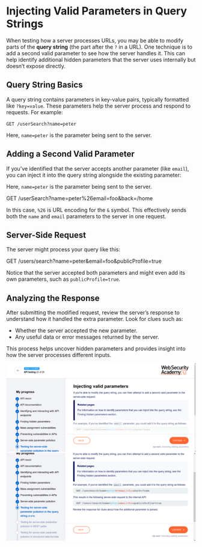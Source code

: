 # Injecting Valid Parameters in Query Strings

When testing how a server processes URLs, you may be able to modify parts of the **query string** (the part after the `?` in a URL). One technique is to add a second valid parameter to see how the server handles it. This can help identify additional hidden parameters that the server uses internally but doesn’t expose directly.

## Query String Basics

A query string contains parameters in key-value pairs, typically formatted like `?key=value`. These parameters help the server process and respond to requests. For example:
```http
GET /userSearch?name=peter
```

Here, `name=peter` is the parameter being sent to the server.

## Adding a Second Valid Parameter

If you’ve identified that the server accepts another parameter (like `email`), you can inject it into the query string alongside the existing parameter:


Here, `name=peter` is the parameter being sent to the server.

GET /userSearch?name=peter%26email=foo&back=/home


In this case, `%26` is URL encoding for the `&` symbol. This effectively sends both the `name` and `email` parameters to the server in one request.

## Server-Side Request

The server might process your query like this:


GET /users/search?name=peter&email=foo&publicProfile=true


Notice that the server accepted both parameters and might even add its own parameters, such as `publicProfile=true`.

## Analyzing the Response

After submitting the modified request, review the server’s response to understand how it handled the extra parameter. Look for clues such as:
- Whether the server accepted the new parameter.
- Any useful data or error messages returned by the server.

This process helps uncover hidden parameters and provides insight into how the server processes different inputs.



![Invalid Params](https://github.com/LanZeroth/Portswigger-Writeups/blob/main/Images/valid-params1.png)
![Invalid Params](https://github.com/LanZeroth/Portswigger-Writeups/blob/main/Images/valid-params2.png)

